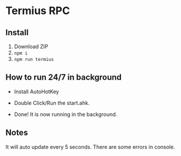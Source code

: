 # Termius RPC

## Install

1. Download ZIP
2. `npm i`
3. `npm run termius`

## How to run 24/7 in background

  - Install AutoHotKey
  - Double Click/Run the start.ahk.
  
  - Done! It is now running in the background.
  
## Notes

It will auto update every 5 seconds.
There are some errors in console.
